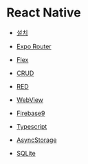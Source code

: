 # React Native

* [설치](ReactNativeInstall.md)

* [Expo Router](ExpoRouter.md)

<!--
* [Navigation](Navigation.md)
-->

* [Flex](Flex.md)

* [CRUD](CRUD.md)

* [RED](RED.md)

* [WebView](WebView.md)

* [Firebase9](Firebase9.md)

* [Typescript](Typescript.md)

* [AsyncStorage](AsyncStorage.md)

* [SQLite](SQLite.md)
